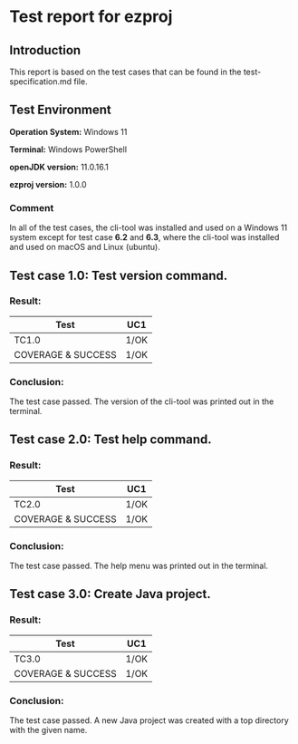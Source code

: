 # Test report for ezproj

## Introduction 

This report is based on the test cases that can be found in the test-specification.md file.

## Test Environment 
**Operation System:** Windows 11

**Terminal:** Windows PowerShell

**openJDK version:** 11.0.16.1

**ezproj version:** 1.0.0

### Comment
In all of the test cases, the cli-tool was installed and used on a Windows 11 system except for test case **6.2** and **6.3**, where the cli-tool was installed and used on macOS and Linux (ubuntu).

## Test case 1.0: Test version command.

### Result:

| Test        | UC1  |
|-------------|------|
| TC1.0       | 1/OK |
| COVERAGE & SUCCESS | 1/OK |

### Conclusion:
The test case passed. The version of the cli-tool was printed out in the terminal.

## Test case 2.0: Test help command.

### Result:

| Test        | UC1  |
|-------------|------|
| TC2.0       | 1/OK |
| COVERAGE & SUCCESS | 1/OK |

### Conclusion:
The test case passed. The help menu was printed out in the terminal.

## Test case 3.0: Create Java project.

### Result:

| Test        | UC1  |
|-------------|------|
| TC3.0       | 1/OK |
| COVERAGE & SUCCESS | 1/OK |

### Conclusion:
The test case passed. A new Java project was created with a top directory with the given name.
